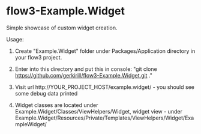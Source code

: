 flow3-Example.Widget
====================

Simple showcase of custom widget creation.

Usage:
1. Create "Example.Widget" folder under Packages/Application directory in your flow3 project.

2. Enter into this directory and put this in console: "git clone https://github.com/gerkirill/flow3-Example.Widget.git ."

3. Visit url http://YOUR_PROJECT_HOST/example.widget/ - you should see some debug data printed

4. Widget classes are located under Example.Widget/Classes/ViewHelpers/Widget, widget view - under
Example.Widget/Resources/Private/Templates/ViewHelpers/Widget/ExampleWidget/